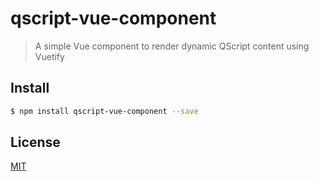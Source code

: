 # qscript-vue-component

> A simple Vue component to render dynamic QScript content using Vuetify

## <a name="install"></a>Install
```bash
$ npm install qscript-vue-component --save
```

## <a name="license"></a>License
[MIT](https://github.com/wmfs/qscript/blob/master/LICENSE)

